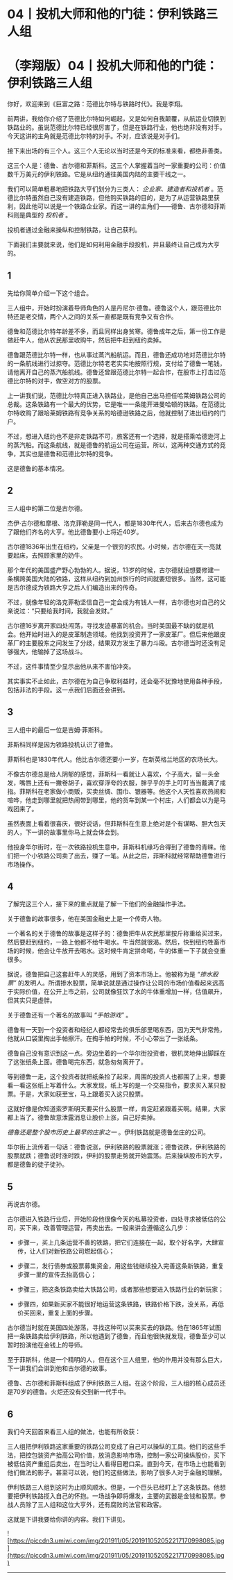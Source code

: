 # 04丨投机大师和他的门徒：伊利铁路三人组

# （李翔版）04丨投机大师和他的门徒：伊利铁路三人组

你好，欢迎来到《巨富之路：范德比尔特与铁路时代》。我是李翔。

前两讲，我给你介绍了范德比尔特如何崛起，又是如何自我颠覆，从航运业切换到铁路业的。虽说范德比尔特已经很厉害了，但是在铁路行业，他也绝非没有对手。今天这讲的主角就是范德比尔特的对手。不对，应该说是对手们。

接下来出场的有三个人。这三个人无论以当时还是今天的标准来看，都绝非善类。

这三个人是：德鲁、古尔德和菲斯科。这三个人掌握着当时一家重要的公司：价值数千万美元的伊利铁路。它是从纽约通往美国内陆的主要干线之一。

我们可以简单粗暴地把铁路大亨们划分为三类人： *企业家、建造者和投机者* 。范德比尔特虽然自己没有建造铁路，但他购买铁路的目的，是为了从运营铁路里获利，因此他可以说是一个铁路企业家。而这一讲的主角们——德鲁、古尔德和菲斯科则是典型的 *投机者* 。

投机者通过金融来操纵和控制铁路，让自己获利。

下面我们主要就来说，他们是如何利用金融手段投机，并且最终让自己成为大亨的。

## 1

先给你简单介绍一下这个组合。

三人组中，开始时扮演着导师角色的人是丹尼尔·德鲁。德鲁这个人，跟范德比尔特还是老交情，两个人之间的关系一直都是既有竞争又有合作。

德鲁和范德比尔特年龄差不多，而且同样出身贫寒。德鲁成年之后，第一份工作是做赶牛人，他从农民那里收购牛，然后把牛赶到纽约卖掉。

德鲁跟范德比尔特一样，也从事过蒸汽船航运。而且，德鲁还成功地对范德比尔特的一条航线进行过掠夺。范德比尔特老老实实地按照行规，支付给了德鲁一笔钱，请他离开自己的蒸汽船航线。德鲁还曾跟范德比尔特一起合作，在股市上打击过范德比尔特的对手，做空对方的股票。

上一讲我们说，范德比尔特真正进入铁路业，是他自己出马担任哈莱姆铁路公司的总裁。这条铁路有一个最大的优势，它是唯一一条能开进曼哈顿的铁路。在范德比尔特收购了跟哈莱姆铁路有竞争关系的哈德逊铁路之后，他就控制了进出纽约的门户。

不过，想进入纽约也不是非走铁路不可，旅客还有一个选择，就是搭乘哈德逊河上的蒸汽船。而这条航线，就是德鲁的航运公司在运营。所以，这两种交通方式的竞争，其实也是德鲁和范德比尔特的竞争。

这是德鲁的基本情况。

## 2

三人组中的第二位是古尔德。

杰伊·古尔德和摩根、洛克菲勒是同一代人，都是1830年代人，后来古尔德也成为了跟他们齐名的大亨。他比德鲁要小上将近40岁。

古尔德1836年出生在纽约，父亲是一个很穷的农民。小时候，古尔德在天一亮就要起床，去照顾家里的奶牛。

那个年代的美国盛产野心勃勃的人。据说，13岁的时候，古尔德就设想要修建一条横跨美国大陆的铁路，这样从纽约到加州旅行的时间就要短很多。当然，这可能是古尔德成为铁路大亨之后人们编造出来的传奇。

不过，就像年轻的洛克菲勒坚信自己一定会成为有钱人一样，古尔德也对自己的父亲说过：“只要给我时间，我就会发财。”

古尔德16岁离开家四处闯荡，寻找发迹暴富的机会。当时美国最不缺的就是机会。他开始时进入的是皮革制造领域。他找到投资开了一家皮革厂。但后来他跟皮革厂的主要股东之间发生了分歧，结果双方发生了暴力斗殴。古尔德当时还没有足够强大，他输掉了这场战斗。

不过，这件事情至少显示出他从来不害怕冲突。

其实事实不止如此，古尔德在为自己争取利益时，还会毫不犹豫地使用各种手段，包括非法的手段。这一点我们后面还会讲到。

## 3

三人组中的最后一位是吉姆·菲斯科。

菲斯科同样是因为铁路投机认识了德鲁。

菲斯科也是1830年代人。他比古尔德还要小一岁，在新英格兰地区的农场长大。

不像古尔德总是给人阴郁的感觉，菲斯科一看就让人喜欢，个子高大，留一头金发，嘴唇上还有一撇卷胡子，喜欢穿浮夸的衣服，胖乎乎的手上叮叮当当戴满了戒指。菲斯科在老家做小商贩，买卖丝绸、围巾、银器等。他这个人天性喜欢热闹和喧哗，他走到哪里就把热闹带到哪里，他的货车到某一个村庄，人们都会以为是马戏团来了。

虽然表面上看着很喜庆，很好说话，但菲斯科在生意上绝对是个有谋略、胆大包天的人，下一讲的故事里你马上就会体会到。

他投身华尔街时，在一次铁路投机生意中，菲斯科机缘巧合得到了德鲁的青睐。他们把一个小铁路公司卖了出去，赚了一笔。从此之后，菲斯科就经常帮助德鲁进行市场操作。

## 4

了解完这三个人，接下来的重点就是了解一下他们的金融操作手法。

关于德鲁的故事很多，他在美国金融史上是一个传奇人物。

一个著名的关于德鲁的故事是这样子的：德鲁把牛从农民那里按斤称重给买过来，然后要赶到纽约，一路上他都不给牛喝水。牛当然就很渴。然后，快到纽约牲畜市场的时候，他会让牛放开去喝水。这时候牛肯定拼命喝，牛的体重一下子就会变重很多。

据说，德鲁把自己这套赶牛人的灵感，用到了资本市场上。他被称为是 *“掺水股票”* 的发明人。所谓掺水股票，简单说就是通过操作让公司的市场价值看起来远高于实际价值，在公开上市之前，公司就像狂饮了水的牛体重增加一样，估值飙升，但其实只是虚胖。

关于德鲁还有一个著名的故事叫 *“手帕游戏”* 。

德鲁有一天到一个投资者和经纪人都经常去的俱乐部里喝东西，因为天气非常热，他就从口袋里掏出手帕擦汗。在掏手帕的时候，不小心带出了一张纸条。

德鲁自己没有意识到这一点。旁边坐着的一个华尔街投资者，很机灵地伸出脚踩在了这张纸条上面。德鲁喝完东西，就急匆匆离开了。

等到德鲁一走，这个投资者就把纸条捡了起来，周围的投资人也都围了上来，想要看一看这张纸上写着什么。大家发现，纸上写的是一个交易指令，要求买入某只股票。于是，大家如获至宝，马上跟着买入这只股票。

这就好像是你知道索罗斯明天要买什么股票一样，肯定赶紧跟着买啊。结果，大家都上当了。德鲁故意泄露消息让股价上涨，自己好卖掉。

 *德鲁还是整个股市历史上最早的庄家之一* 。伊利铁路就是德鲁坐庄的公司。

华尔街上流传着一句话：德鲁说涨，伊利铁路的股票就涨；德鲁说跌，伊利铁路的股票就跌；德鲁说时涨时跌，伊利的股票走势就开始震荡。后来操纵股市的大亨，都是德鲁的徒子徒孙。

## 5

再说古尔德。

古尔德进入铁路行业后，开始阶段他很像今天的私募投资者，四处寻求被低估的公司，买下来，改善管理运营，再卖出去。一般来讲会遵循这么几步：

* 步骤一，买上几条运营不善的铁路，把它们连接在一起，取个好名字，大肆宣传，让人们对新铁路公司燃起信心；

* 步骤二，发行债券或股票募集资金，用这些钱继续投入完善这条新铁路，重复步骤一里的宣传去抬高信心；

* 步骤三，把这条铁路卖给大铁路公司，或者那些想要进入铁路行业的新玩家；

* 步骤四，如果新买家不能很好地运营这条铁路，铁路价格下跌，没关系，再低价买回来，重复上面的步骤。

古尔德当时就在美国四处游荡，寻找这种可以买来买去的铁路。他在1865年试图把一条铁路卖给伊利铁路，所以他遇到了德鲁，而且他很快就发现，德鲁至少可以暂时扮演他在金钱上的导师。

至于菲斯科，他是一个精明的人，但在这个三人组里，他的作用并没有那么巨大，下一讲我们会讲到他和古尔德的故事。

德鲁、古尔德和菲斯科组成了伊利铁路三人组。在这个阶段，三人组的核心成员还是70岁的德鲁。火炬还没有交到新一代手中。

## 6

我们今天回首来看三人组的做法，也能有所收获：

三人组把伊利铁路这家重要的铁路公司变成了自己可以操纵的工具。他们的这些手法，把控包装资产抬高公司价值，放消息影响市场，控制一家公司操纵股价，买下被低估资产重组后卖出，在当时让人看得目瞪口呆。直到今天，在市场上也能看到他们做法的影子。甚至可以说，他们的这些做法，影响了很多人对于金融的理解。

伊利铁路三人组到这时为止顺风顺水。但是，一个巨头已经盯上了这条铁路。他想要把伊利铁路揽入自己的怀抱。一场战争即将爆发，主要的武器是金钱和股票。参战人员除了三人组和这位大亨外，还有腐败的法官和政客。

这就是下讲我要给你讲的内容。我们下讲见。

![https://piccdn3.umiwi.com/img/201911/05/201911052052217170998085.jpg](https://piccdn3.umiwi.com/img/201911/05/201911052052217170998085.jpg)

---
